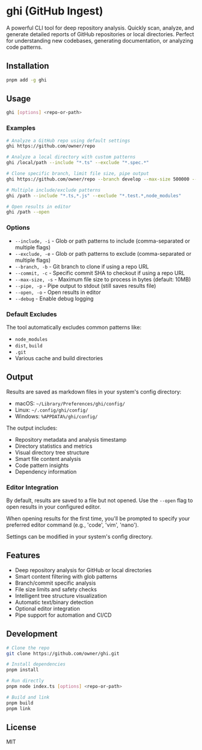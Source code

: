 # ghi (GitHub Ingest)

A powerful CLI tool for deep repository analysis. Quickly scan, analyze, and generate detailed reports of GitHub repositories or local directories. Perfect for understanding new codebases, generating documentation, or analyzing code patterns.

## Installation

```bash
pnpm add -g ghi
```

## Usage

```bash
ghi [options] <repo-or-path>
```

### Examples

```bash
# Analyze a GitHub repo using default settings
ghi https://github.com/owner/repo

# Analyze a local directory with custom patterns
ghi /local/path --include "*.ts" --exclude "*.spec.*"

# Clone specific branch, limit file size, pipe output
ghi https://github.com/owner/repo --branch develop --max-size 500000 --pipe

# Multiple include/exclude patterns
ghi /path --include "*.ts,*.js" --exclude "*.test.*,node_modules"

# Open results in editor
ghi /path --open
```

### Options

- `--include, -i` - Glob or path patterns to include (comma-separated or multiple flags)
- `--exclude, -e` - Glob or path patterns to exclude (comma-separated or multiple flags)
- `--branch, -b` - Git branch to clone if using a repo URL
- `--commit, -c` - Specific commit SHA to checkout if using a repo URL
- `--max-size, -s` - Maximum file size to process in bytes (default: 10MB)
- `--pipe, -p` - Pipe output to stdout (still saves results file)
- `--open, -o` - Open results in editor
- `--debug` - Enable debug logging

### Default Excludes

The tool automatically excludes common patterns like:
- `node_modules`
- `dist`, `build`
- `.git`
- Various cache and build directories

## Output

Results are saved as markdown files in your system's config directory:
- macOS: `~/Library/Preferences/ghi/config/`
- Linux: `~/.config/ghi/config/`
- Windows: `%APPDATA%/ghi/config/`

The output includes:
- Repository metadata and analysis timestamp
- Directory statistics and metrics
- Visual directory tree structure
- Smart file content analysis
- Code pattern insights
- Dependency information

### Editor Integration

By default, results are saved to a file but not opened. Use the `--open` flag to open results in your configured editor.

When opening results for the first time, you'll be prompted to specify your preferred editor command (e.g., 'code', 'vim', 'nano').

Settings can be modified in your system's config directory.

## Features

- Deep repository analysis for GitHub or local directories
- Smart content filtering with glob patterns
- Branch/commit specific analysis
- File size limits and safety checks
- Intelligent tree structure visualization
- Automatic text/binary detection
- Optional editor integration
- Pipe support for automation and CI/CD

## Development

```bash
# Clone the repo
git clone https://github.com/owner/ghi.git

# Install dependencies
pnpm install

# Run directly
pnpm node index.ts [options] <repo-or-path>

# Build and link
pnpm build
pnpm link
```

## License

MIT 
